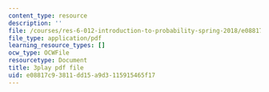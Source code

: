 ```yaml
---
content_type: resource
description: ''
file: /courses/res-6-012-introduction-to-probability-spring-2018/e08817c93811dd15a9d3115915465f17_3kxnPEDecIA.pdf
file_type: application/pdf
learning_resource_types: []
ocw_type: OCWFile
resourcetype: Document
title: 3play pdf file
uid: e08817c9-3811-dd15-a9d3-115915465f17
---
```

